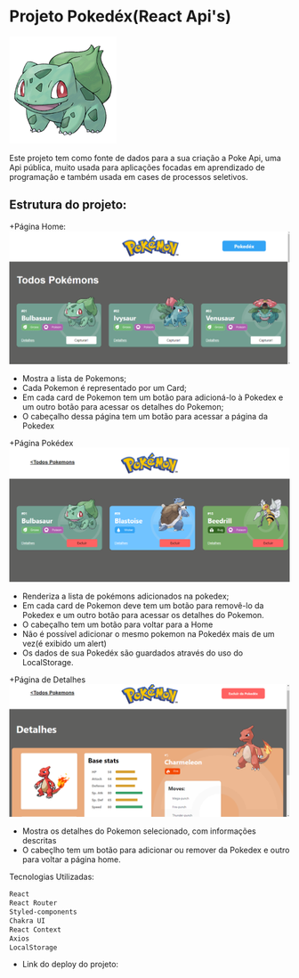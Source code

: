 # Projeto Pokedéx(React Api's)
![Pokemon](./src/Assets/bulbasaur.png)

Este projeto tem como fonte de dados para a sua criação a Poke Api, uma Api pública, muito usada para aplicações focadas em aprendizado de programação e também usada em cases de processos seletivos.


## Estrutura do projeto:

+Página Home: 
![HomePage](./src/Assets/HomePage.png)
- Mostra a lista de Pokemons;
- Cada Pokemon é representado por um Card;
- Em cada card de Pokemon tem um botão para adicioná-lo à Pokedex e um outro botão para acessar os detalhes do Pokemon;
- O cabeçalho dessa página tem um botão para acessar a página da Pokedex

+Página Pokédex
![PokedexPage](./src/Assets/PokedexPage.png)
- Renderiza a lista de pokémons adicionados na pokedex;
- Em cada card de Pokemon deve tem um botão para removê-lo da Pokedex e um outro botão para acessar os detalhes do Pokemon.
- O cabeçalho tem um botão para voltar para a Home
- Não é possível adicionar o mesmo pokemon na Pokedéx mais de um vez(é exibido um alert)
- Os dados de sua Pokedéx são guardados através do uso do LocalStorage.

+Página de Detalhes
![DetailsPage](./src/Assets/DetailsPage.png)
- Mostra os detalhes do Pokemon selecionado, com informações descritas
- O cabeçlho tem um botão para adicionar ou remover da Pokedex e outro para voltar a página home.


Tecnologias Utilizadas:

    React
    React Router
    Styled-components
    Chakra UI
    React Context
    Axios
    LocalStorage


- Link do deploy do projeto: 


